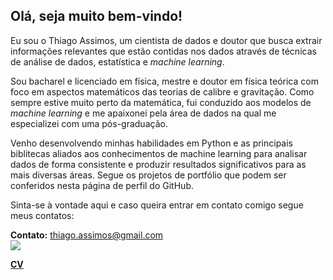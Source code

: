 ## Olá, seja muito bem-vindo!

Eu sou o Thiago Assimos, um cientista de dados e doutor que busca extrair informações relevantes que estão contidas nos dados através de técnicas de análise de dados, estatística e <i>machine learning</i>.

Sou bacharel e licenciado em física, mestre e doutor em física teórica com foco em aspectos matemáticos das teorias de calibre e gravitação. Como sempre estive muito perto da matemática, fui conduzido aos modelos de <i>machine learning</i> e me apaixonei pela área de dados na qual me especializei com uma pós-graduação.

Venho desenvolvendo minhas habilidades em Python e as principais biblitecas aliados aos conhecimentos de machine learning para analisar dados de forma consistente e produzir resultados significativos para as mais diversas áreas. Segue os projetos de portfólio que podem ser conferidos nesta página de perfil do GitHub.

Sinta-se à vontade aqui e caso queira entrar em contato comigo segue meus contatos:

  **Contato:** thiago.assimos@gmail.com  
  <a href="https://www.linkedin.com/in/thiagoassimos/"><img align="center" src="https://img.shields.io/badge/LinkedIn-blue?logo=LinkedIn"></a>
  
  **[CV]()**

